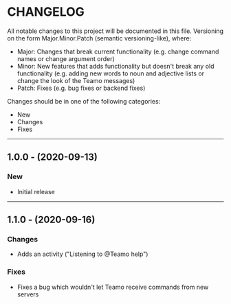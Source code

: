 # CHANGELOG

All notable changes to this project will be documented in this file. Versioning on the form Major.Minor.Patch (semantic versioning-like), where:

- Major: Changes that break current functionality (e.g. change command names or change argument order)
- Minor: New features that adds functionality but doesn't break any old functionality (e.g. adding new words to noun and adjective lists or change the look of the Teamo messages)
- Patch: Fixes (e.g. bug fixes or backend fixes)

Changes should be in one of the following categories:
- New
- Changes
- Fixes


---
## 1.0.0 - (2020-09-13)

### New
* Initial release


---
## 1.1.0 - (2020-09-16)

### Changes
* Adds an activity ("Listening to @Teamo help")

### Fixes
* Fixes a bug which wouldn't let Teamo receive commands from new servers
